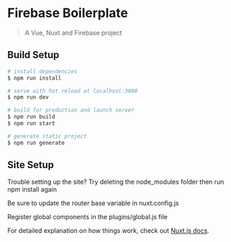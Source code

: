 # Firebase Boilerplate

> A Vue, Nuxt and Firebase project

## Build Setup

``` bash
# install dependencies
$ npm run install

# serve with hot reload at localhost:3000
$ npm run dev

# build for production and launch server
$ npm run build
$ npm run start

# generate static project
$ npm run generate
```

## Site Setup

Trouble setting up the site? Try deleting the node_modules folder then run npm install again

Be sure to update the router base variable in nuxt.config.js

Register global components in the plugins/global.js file

For detailed explanation on how things work, check out [Nuxt.js docs](https://nuxtjs.org).
